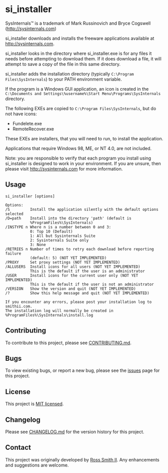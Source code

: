 # si_installer

SysInternals™ is a trademark of Mark Russinovich and Bryce Cogswell
(http://sysinternals.com)

si_installer downloads and installs the freeware applications
available at http://sysinternals.com.

si_installer looks in the directory where si_installer.exe is for
any files it needs before attempting to download them. If it does download a
file, it will attempt to save a copy of the file in this same directory.

si_installer adds the installation directory (typically
`C:\Program Files\SysInternals`) to your PATH environment variable.

If the program is a Windows GUI application, an icon is created in the
`C:\Documents and Settings\%username%\Start Menu\Programs\SysInternals`
directory.

The following EXEs are copied to `C:\Program Files\SysInternals`, but do not
have icons:

* Fundelete.exe
* RemoteRecover.exe

These EXEs are installers, that you will need to run, to install the
application.

Applications that require Windows 98, ME, or NT 4.0, are not included.

Note: you are responsible to verify that each program you install using
si_installer is designed to work in your environment.
If you are unsure, then please visit http://sysinternals.com for more information.

## Usage

````
si_installer [options]

Options:
/S         Install the application silently with the default options selected
/D=path    Install into the directory 'path' (default is
           %ProgramFiles%\SysInternals)
/INSTYPE n Where n is a number between 0 and 3:
           0: Top 10 (Default)
           1: All but Sysinternals Suite
           2: Sysinternals Suite only
           3: None
/RETRIES n Number of times to retry each download before reporting failure
           (default: 5) (NOT YET IMPLEMENTED)
/PROXY     Set proxy settings (NOT YET IMPLEMENTED)
/ALLUSERS  Install icons for all users (NOT YET IMPLEMENTED)
           This is the default if the user is an administrator
/USER      Install icons for the current user only (NOT YET IMPLEMENTED)
           This is the default if the user is not an administrator
/VERSION   Show the version and quit (NOT YET IMPLEMENTED)
/?         Show this help message and quit (NOT YET IMPLEMENTED)

If you encounter any errors, please post your installation log to smithii.com.
The installation log will normally be created in %ProgramFiles%\SysInternals\install.log

````

## Contributing

To contribute to this project, please see [CONTRIBUTING.md](CONTRIBUTING.md).

## Bugs

To view existing bugs, or report a new bug, please see the [issues](/issues) page for this project.

## License

This project is [MIT licensed](LICENSE).

## Changelog

Please see [CHANGELOG.md](CHANGELOG.md) for the version history for this project.

## Contact

This project was originally developed by [Ross Smith II](mailto:ross@smithii.com).
Any enhancements and suggestions are welcome.
